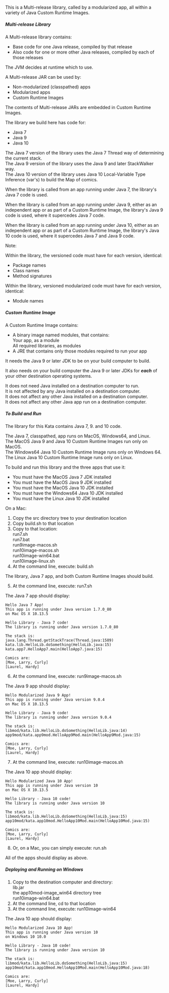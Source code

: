This is a Multi-release library, 
called by a modularized app, all within a variety of Java Custom Runtime Images. 

##### Multi-release Library

A Multi-release library contains:  
- Base code for one Java release, compiled by that release
- Also code for one or more other Java releases, compiled by each of those releases

The JVM decides at runtime which to use.  

A Multi-release JAR can be used by:

- Non-modularized (classpathed) apps
- Modularized apps
- Custom Runtime Images

The contents of Multi-release JARs are embedded in Custom Runtime Images.

The library we build here has code for:

- Java 7
- Java 9
- Java 10

The Java 7 version of the library uses the Java 7 Thread way of determining the current stack.  
The Java 9 version of the library uses the Java 9 and later StackWalker way.  
The Java 10 version of the library uses Java 10 Local-Variable Type Inference (var's) to build the Map of comics.

When the library is called from an app running under Java 7, 
the library's Java 7 code is used.  

When the library is called from an app running under Java 9, 
either as an independent app or as part of a Custom Runtime Image,
the library's Java 9 code is used, where it supercedes Java 7 code.

When the library is called from an app running under Java 10, 
either as an independent app or as part of a Custom Runtime Image,
the library's Java 10 code is used, where it supercedes Java 7 and Java 9 code.

Note:

Within the library, the versioned code must have for each version, identical:

- Package names
- Class names
- Method signatures

Within the library, versioned modularized code must have for each version, identical:
- Module names

##### Custom Runtime Image

A Custom Runtime Image contains:
- A binary image named modules, that contains:  
Your app, as a module  
All required libraries, as modules  
- A JRE that contains only those modules required to run your app

It needs the Java 9 or later JDK to be on your build computer to build.  

It also needs on your build computer the Java 9 or later JDKs 
for ***each*** of your other destination operating systems.

It does not need Java installed on a destination computer to run.  
It is not affected by any Java installed on a destination computer.  
It does not affect any other Java installed on a destination computer.  
It does not affect any other Java app run on a destination computer.

##### To Build and Run

The library for this Kata contains Java 7, 9. and 10 code.

The Java 7, classpathed, app runs on MacOS, Windows64, and Linux.  
The MacOS Java 9 and Java 10 Custom Runtime Images run only on MacOS.  
The Windows64 Java 10 Custom Runtime Image runs only on Windows 64.  
The Linux Java 10 Custom Runtime Image runs only on Linux.

To build and run this library and the three apps that use it:

- You must have the MacOS Java 7 JDK installed
- You must have the MacOS Java 9 JDK installed
- You must have the MacOS Java 10 JDK installed
- You must have the Windows64 Java 10 JDK installed
- You must have the Linux Java 10 JDK installed

On a Mac:
1. Copy the src directory tree to your destination location
2. Copy build.sh to that location
3. Copy to that location:   
    run7.sh  
    run7.bat  
    run9image-macos.sh  
    run10image-macos.sh  
    run10image-win64.bat  
    run10image-linux.sh
4. At the command line, execute: build.sh

The library, Java 7 app, and both Custom Runtime Images should build.

5. At the command line, execute: run7.sh

The Java 7 app should display:  
````
Hello Java 7 App!  
This app is running under Java version 1.7.0_80  
on Mac OS X 10.13.5

Hello Library - Java 7 code!  
The library is running under Java version 1.7.0_80  

The stack is:  
java.lang.Thread.getStackTrace(Thread.java:1589)  
kata.lib.HelloLib.doSomething(HelloLib.java:15)  
kata.app7.HelloApp7.main(HelloApp7.java:15)

Comics are:  
[Moe, Larry, Curly]  
[Laurel, Hardy]
````
6. At the command line, execute: run9image-macos.sh

The Java 9 app should display:

````
Hello Modularized Java 9 App!  
This app is running under Java version 9.0.4  
on Mac OS X 10.13.5

Hello Library - Java 9 code!  
The library is running under Java version 9.0.4

The stack is:  
libmod/kata.lib.HelloLib.doSomething(HelloLib.java:14)  
app9mod/kata.app9mod.HelloApp9Mod.main(HelloApp9Mod.java:15)

Comics are:  
[Moe, Larry, Curly]  
[Laurel, Hardy]
````

7. At the command line, execute: run10image-macos.sh

The Java 10 app should display:
````
Hello Modularized Java 10 App!  
This app is running under Java version 10  
on Mac OS X 10.13.5

Hello Library - Java 10 code!  
The library is running under Java version 10

The stack is:  
libmod/kata.lib.HelloLib.doSomething(HelloLib.java:15)  
app10mod/kata.app10mod.HelloApp10Mod.main(HelloApp10Mod.java:15)

Comics are:  
[Moe, Larry, Curly]  
[Laurel, Hardy]
````
8. Or, on a Mac, you can simply execute: run.sh

All of the apps should display as above.

##### Deploying and Running on Windows

1. Copy to the destination computer and directory:  
    lib.jar  
    the app10mod-image_win64 directory tree  
    run10image-win64.bat  
2. At the command line, cd to that location
3. At the command line, execute: run10image-win64

The Java 10 app should display:

````
Hello Modularized Java 10 App!
This app is running under Java version 10
on Windows 10 10.0

Hello Library - Java 10 code!
The library is running under Java version 10

The stack is:
libmod/kata.lib.HelloLib.doSomething(HelloLib.java:15)
app10mod/kata.app10mod.HelloApp10Mod.main(HelloApp10Mod.java:18)

Comics are:
[Moe, Larry, Curly]
[Laurel, Hardy]
````
